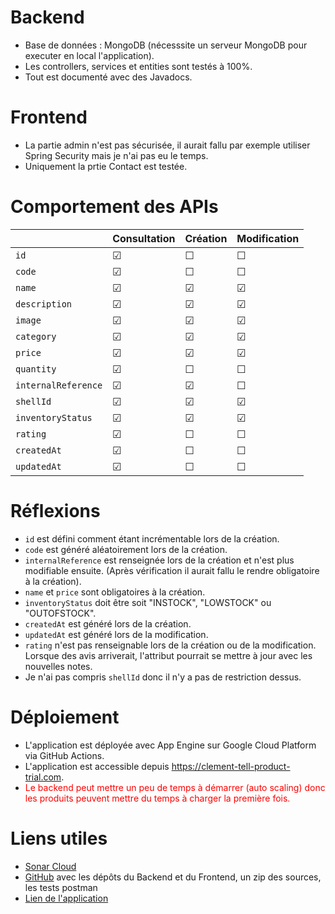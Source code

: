 # Backend
- Base de données : MongoDB (nécesssite un serveur MongoDB pour executer en local l'application).
- Les controllers, services et entities sont testés à 100%.
- Tout est documenté avec des Javadocs.

# Frontend
- La partie admin n'est pas sécurisée, il aurait fallu par exemple utiliser Spring Security mais je n'ai pas eu le temps.
- Uniquement la prtie Contact est testée.

# Comportement des APIs
|                   | Consultation | Création | Modification |
|-------------------|--------------|----------|--------------|
| `id`                | ☑            | ☐       | ☐            |
| `code`              | ☑            | ☐       | ☐            |
| `name`              | ☑            | ☑        | ☑             |
| `description`       | ☑            | ☑        | ☑            |
| `image`             | ☑            | ☑        | ☑            |
| `category`          | ☑            | ☑        | ☑            |
| `price`             | ☑            | ☑        | ☑             |
| `quantity`          | ☑            | ☐        | ☐            |
| `internalReference`  | ☑           | ☑        | ☐             |
| `shellId`          | ☑           | ☑        | ☑            |
| `inventoryStatus`   | ☑            | ☑        | ☑             |
| `rating`            | ☑            | ☐        | ☐            |
| `createdAt`        | ☑            | ☐        | ☐            |
| `updatedAt`        | ☑            | ☐        | ☐            |

# Réflexions

- `id` est défini comment étant incrémentable lors de la création.
- `code` est généré aléatoirement lors de la création.
- `internalReference` est renseignée lors de la création et n'est plus modifiable ensuite. (Après vérification il aurait fallu le rendre obligatoire à la création).
- `name` et `price` sont obligatoires à la création.
- `inventoryStatus` doit être soit "INSTOCK", "LOWSTOCK" ou "OUTOFSTOCK".
- `createdAt` est généré lors de la création.
- `updatedAt` est généré lors de la modification.
- `rating` n'est pas renseignable lors de la création ou de la modification. Lorsque des avis arriverait, l'attribut pourrait se mettre à jour avec les nouvelles notes.
- Je n'ai pas compris `shellId` donc il n'y a pas de restriction dessus.

# Déploiement
- L'application est déployée avec App Engine sur Google Cloud Platform via GitHub Actions.
- L'application est accessible depuis https://clement-tell-product-trial.com.
- <span style="color: red;">Le backend peut mettre un peu de temps à démarrer (auto scaling) donc les produits peuvent mettre du temps à charger la première fois.</span>

# Liens utiles
- [Sonar Cloud](https://sonarcloud.io/organizations/candidat-clement-tell/projects)
- [GitHub](https://github.com/clement-tell/product-trial) avec les dépôts du Backend et du Frontend, un zip des sources, les tests postman
- [Lien de l'application](https://clement-tell-product-trial.com/)
